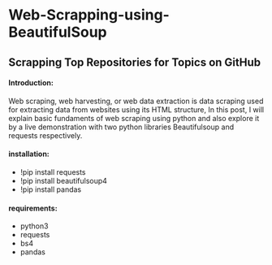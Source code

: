 # Web-Scrapping-using-BeautifulSoup
## Scrapping Top Repositories for Topics on GitHub

#### Introduction:

Web scraping, web harvesting, or web data extraction is data scraping used for extracting data from websites using its HTML structure, In this post, I will explain basic fundaments of web scraping using python and also explore it by a live demonstration with two python libraries Beautifulsoup and requests respectively.

#### installation:

- !pip install requests
- !pip install beautifulsoup4
- !pip install pandas

#### requirements:
- python3
- requests
- bs4
- pandas
